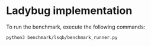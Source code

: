 # Ladybug implementation

To run the benchmark, execute the following commands:

```bash
python3 benchmark/lsqb/benchmark_runner.py
```
